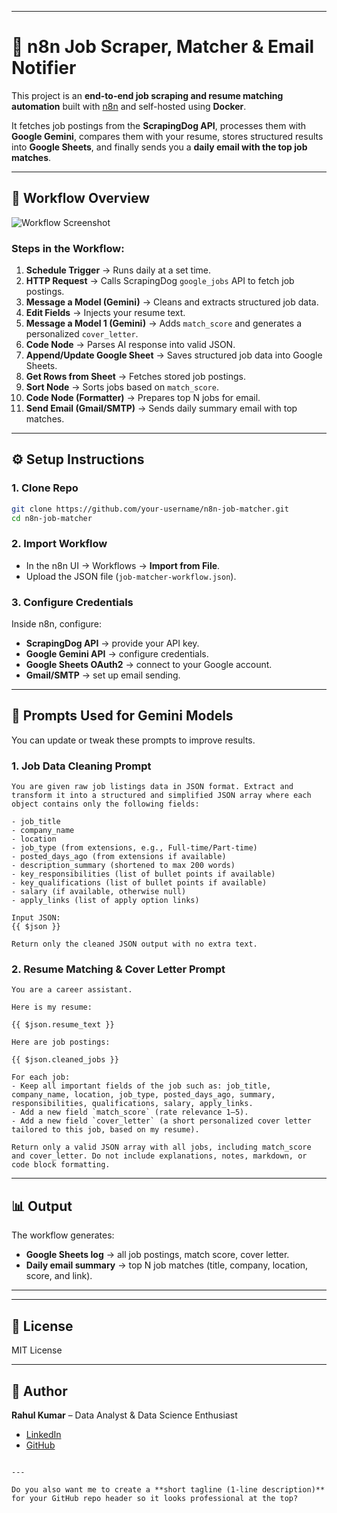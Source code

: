 
---

# 🚀 n8n Job Scraper, Matcher & Email Notifier

This project is an **end-to-end job scraping and resume matching automation** built with [n8n](https://n8n.io/) and self-hosted using **Docker**.  

It fetches job postings from the **ScrapingDog API**, processes them with **Google Gemini**, compares them with your resume, stores structured results into **Google Sheets**, and finally sends you a **daily email with the top job matches**.  

---

## 📌 Workflow Overview

![Workflow Screenshot](./workflow.png) <!-- Add your updated screenshot here -->

### Steps in the Workflow:
1. **Schedule Trigger** → Runs daily at a set time.  
2. **HTTP Request** → Calls ScrapingDog `google_jobs` API to fetch job postings.  
3. **Message a Model (Gemini)** → Cleans and extracts structured job data.  
4. **Edit Fields** → Injects your resume text.  
5. **Message a Model 1 (Gemini)** → Adds `match_score` and generates a personalized `cover_letter`.  
6. **Code Node** → Parses AI response into valid JSON.  
7. **Append/Update Google Sheet** → Saves structured job data into Google Sheets.  
8. **Get Rows from Sheet** → Fetches stored job postings.  
9. **Sort Node** → Sorts jobs based on `match_score`.  
10. **Code Node (Formatter)** → Prepares top N jobs for email.  
11. **Send Email (Gmail/SMTP)** → Sends daily summary email with top matches.  

---

## ⚙️ Setup Instructions

### 1. Clone Repo
```bash
git clone https://github.com/your-username/n8n-job-matcher.git
cd n8n-job-matcher
````

### 2. Import Workflow

* In the n8n UI → Workflows → **Import from File**.
* Upload the JSON file (`job-matcher-workflow.json`).

### 3. Configure Credentials

Inside n8n, configure:

* **ScrapingDog API** → provide your API key.
* **Google Gemini API** → configure credentials.
* **Google Sheets OAuth2** → connect to your Google account.
* **Gmail/SMTP** → set up email sending.



---

## 🧠 Prompts Used for Gemini Models

You can update or tweak these prompts to improve results.

### 1. Job Data Cleaning Prompt

```
You are given raw job listings data in JSON format. Extract and transform it into a structured and simplified JSON array where each object contains only the following fields:

- job_title
- company_name
- location
- job_type (from extensions, e.g., Full-time/Part-time)
- posted_days_ago (from extensions if available)
- description_summary (shortened to max 200 words)
- key_responsibilities (list of bullet points if available)
- key_qualifications (list of bullet points if available)
- salary (if available, otherwise null)
- apply_links (list of apply option links)

Input JSON:
{{ $json }}

Return only the cleaned JSON output with no extra text.
```

### 2. Resume Matching & Cover Letter Prompt

```
You are a career assistant. 

Here is my resume:

{{ $json.resume_text }}

Here are job postings:

{{ $json.cleaned_jobs }}

For each job:
- Keep all important fields of the job such as: job_title, company_name, location, job_type, posted_days_ago, summary, responsibilities, qualifications, salary, apply_links.
- Add a new field `match_score` (rate relevance 1–5).
- Add a new field `cover_letter` (a short personalized cover letter tailored to this job, based on my resume).

Return only a valid JSON array with all jobs, including match_score and cover_letter. Do not include explanations, notes, markdown, or code block formatting.
```



---

## 📊 Output

The workflow generates:

* **Google Sheets log** → all job postings, match score, cover letter.
* **Daily email summary** → top N job matches (title, company, location, score, and link).

---



---

## 📜 License

MIT License

---

## 🙌 Author

**Rahul Kumar** – Data Analyst & Data Science Enthusiast

* [LinkedIn](https://www.linkedin.com/in/rahulkumar19k8/)
* [GitHub](https://github.com/rahulkumar-24)

```

---

Do you also want me to create a **short tagline (1-line description)** for your GitHub repo header so it looks professional at the top?
```
